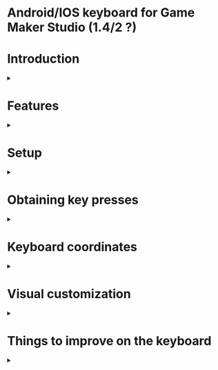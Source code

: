 # Android/IOS keyboard for Game Maker Studio (1.4/2 ?)
# Introduction

<details>

<summary></summary>

I created this keyboard because there was no good *free* keyboard on the marketplace.

Furthermore, paid extensions were for the **native keyboard**, which means we need a different keyboard for **both** IOS and Android, alongside the lack of customization they have.

So I spent 20 initial hours creating this keyboard, and less than 4 a few days after to fix few bugs and optimize the project.

</details>



# Features

<details>

<summary></summary>

* Fast and easy to setup !
* Highly customizable through simple and straightforward ~~functions~~ scripts !
* Minimal performance impact on your game !
* Supports up 5 keys at the same time !
* Compatible both Android and IOS !

</details>



# Setup

<details>

<summary></summary>

### Create the keyboard
    keyboard_create(Left_position, Top_position, Width, Height);

[Then customize it with to get the design you want.](#visual-customization)

### Get keyboard text
    keyboard_get_text();
**returns:** String

### Clear keyboard text
    keyboard_clear_text();

### Destroy the keyboard
    keyboard_destroy();

<br>

------------

<br>

</details>

# Obtaining key presses

<details>

<summary></summary>

### Obtaining last pressed key
    keyboard_get_lastkey();
**returns:** String

### Obtaining pressed key
    keyboard_get_pressed_key();
**returns:** String

### Obtaining released key
    keyboard_get_released_key();
**returns:** String



<br>

------------

<br>

</details>

# Keyboard coordinates

<details>

<summary></summary>

The x and y coordinates represents the top left of the keyboard.
However, **DON'T** move the keyboard by accessing directly thoses values !

The keyboard is defined by its 4 borders (Left, Top, Right, Bottom).
You can set and/or get the coordinate of any of the keyboard borders.

## Moving the keyboard around

<details>

<summary></summary>

### Move the keyboard from its top border
    keyboard_set_from_top(Y_coordinate);

### Move the keyboard from its bottom border
    keyboard_set_from_bottom(Y_coordinate);

### Move the keyboard from its left border
    keyboard_set_from_left(X_coordinate);

### Move the keyboard from its right border
    keyboard_set_from_right(X_coordinate);

</details>

## Getting keyboard coordinates

<details>

<summary></summary>

### Get the top border
    keyboard_get_bbox_top();
**returns:** real number

### Get the bottom border
    keyboard_get_bbox_bottom();
**returns:** real number

### Get the left border
    keyboard_get_bbox_left();
**returns:** real number

### Get the right border
    keyboard_get_bbox_right();
**returns:** real number

</details>

<br>

------------

<br>

</details>


# Visual customization

<details>

<summary></summary>

The keyboard have many visual properties that can be customized.
*I don't want to describe them all but here I am*

<br>

## Keyboard Size

<details>

<summary></summary>

### Resize the keyboard
    keyboard_resize(Width, Height);

### Get keyboard size
    keyboard_get_width();
**returns:** real number

    keyboard_get_height();
**returns:** real number

<br>

</details>

## Keyboard background

<details>

<summary></summary>

### Background state
    keyboard_set_background_visible(Boolean);
    
&ensp;

    keyboard_get_background_visible();
**returns:** boolean

### Background color
    keyboard_set_background_color(Color);

    keyboard_get_background_color();
**returns:** color

</details>

## Keyboard font

<details>

<summary></summary>

### Font used

<details>

<summary></summary>

    keyboard_set_font(Font);
    
&ensp;

    keyboard_get_font();
**returns:** Font index

</details>

### Font color

<details>

<summary></summary>

     keyboard_set_text_color(Color);
     
 &ensp;

    keyboard_get_text_color();
**returns:** color

</details>

</details>

## Keyboard keycaps

<details>

<summary></summary>

### State

<details>

<summary></summary>

    keyboard_set_keycaps_visible(boolean);

</details>

### Corners

<details>

<summary></summary>

    keyboard_set_keycaps_radius(real_number);

If desired, you can set the radius on each axis individually.

    keyboard_set_keycaps_x_radius(Radius);
	keyboard_set_keycaps_y_radius(Radius);

</details>

### Offsets

<details>

<summary></summary>

    keyboard_set_keycaps_offset(Offset);

If desired, you can set the offset on each axis individually.

    keyboard_set_keycaps_x_offset(Offset);
	keyboard_set_keycaps_y_offset(Offset);

</details>

### Colors

<details>

<summary></summary>

#### Idle state

<details>

<summary></summary>

    keyboard_set_keycaps_color(Color);
    
&ensp;

    keyboard_get_keycaps_color();
**returns:** color

</details>

#### Pressed state

<details>

<summary></summary>

    keyboard_set_keycaps_pressed_color(Color);
&ensp;

    keyboard_get_keycaps_pressed_color();
**returns:** color

</details>

</details>

</details>

<br>

------------

<br>

</details>

# Things to improve on the keyboard

<details>

<summary></summary>

* Check if it works with GM 2 I guess, or port it for GM 2 if it doesn't
* Performance, always better performance !
Without kidding, drawing with round_rect on the surface is extremely inefficient.
* Better handling of spriteless special keys like _ENTER_, _DELETE_...
* Add a resizing system for keys with a sprite.
* Make the keyboard works as a normal keyboard to allow seemless integration from a PC typing game !
* And surely other things that I can't think of right now.

</details>




